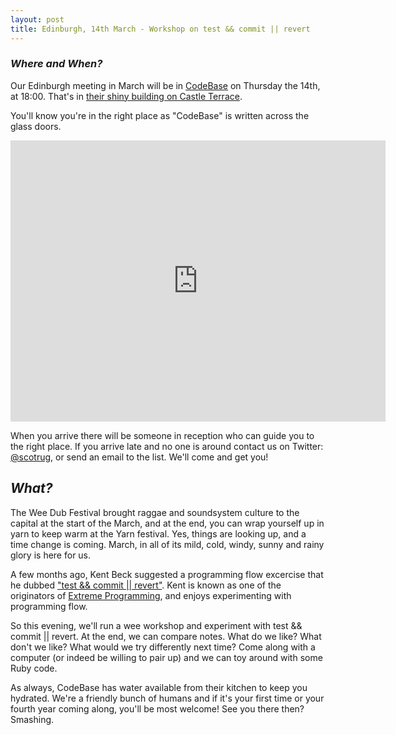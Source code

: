 ```yaml
---
layout: post
title: Edinburgh, 14th March - Workshop on test && commit || revert
---
```



### *Where and When?*
Our Edinburgh meeting in March will be in <a href="http://www.thisiscodebase.com/">CodeBase</a> on Thursday the 14th, at 18:00. That's in <a href="http://www.openstreetmap.org/node/2622756843#map=18/55.94652/-3.20081&layers=C">their shiny building on Castle Terrace</a>.

You'll know you're in the right place as "CodeBase" is written across the glass doors.

<iframe src="https://www.google.com/maps/embed?pb=!1m0!3m2!1sen!2suk!4v1483872929132!6m8!1m7!1sVSL7PfdVl9-Er1E-TE_AdA!2m2!1d55.94717620478372!2d-3.201899568462977!3f123.96453758660971!4f-14.18015060339934!5f0.7820865974627469" width="600" height="450" frameborder="0" style="border:0" allowfullscreen></iframe>

When you arrive there will be someone in reception who can guide you to the right place. If you arrive late and no one is around contact us on Twitter: <a href="https://twitter.com/scotrug">@scotrug</a>, or send an email to the list. We'll come and get you!

## *What?*
The Wee Dub Festival brought raggae and soundsystem culture to the capital at the start of the March, and at the end, you can wrap yourself up in yarn to keep warm at the Yarn festival. Yes, things are looking up, and a time change is coming. March, in all of its mild, cold, windy, sunny and rainy glory is here for us.

A few months ago, Kent Beck suggested a programming flow excercise that he dubbed ["test && commit || revert"](https://medium.com/@kentbeck_7670/test-commit-revert-870bbd756864). Kent is known as one of the originators of [Extreme Programming](https://en.wikipedia.org/wiki/Extreme_programming), and enjoys experimenting with programming flow.

So this evening, we'll run a wee workshop and experiment with test && commit || revert. At the end, we can compare notes. What do we like? What don't we like? What would we try differently next time? Come along with a computer (or indeed be willing to pair up) and we can toy around with some Ruby code.

As always, CodeBase has water available from their kitchen to keep you hydrated. We're a friendly bunch of humans and if it's your first time or your fourth year coming along, you'll be most welcome! See you there then? Smashing.
